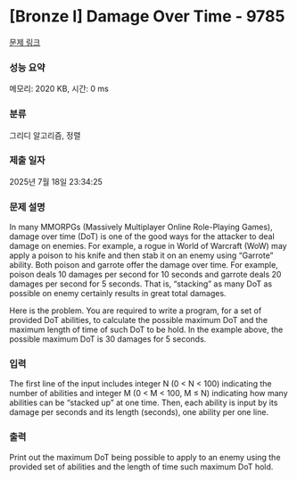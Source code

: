 # [Bronze I] Damage Over Time - 9785 

[문제 링크](https://www.acmicpc.net/problem/9785) 

### 성능 요약

메모리: 2020 KB, 시간: 0 ms

### 분류

그리디 알고리즘, 정렬

### 제출 일자

2025년 7월 18일 23:34:25

### 문제 설명

<p>In many MMORPGs (Massively Multiplayer Online Role-Playing Games), damage over time (DoT) is one of the good ways for the attacker to deal damage on enemies. For example, a rogue in World of Warcraft (WoW) may apply a poison to his knife and then stab it on an enemy using “Garrote” ability. Both poison and garrote offer the damage over time. For example, poison deals 10 damages per second for 10 seconds and garrote deals 20 damages per second for 5 seconds. That is, “stacking” as many DoT as possible on enemy certainly results in great total damages.</p>

<p>Here is the problem. You are required to write a program, for a set of provided DoT abilities, to calculate the possible maximum DoT and the maximum length of time of such DoT to be hold. In the example above, the possible maximum DoT is 30 damages for 5 seconds.</p>

### 입력 

 <p>The first line of the input includes integer N (0 < N < 100) indicating the number of abilities and integer M (0 < M < 100, M ≤ N) indicating how many abilities can be “stacked up” at one time. Then, each ability is input by its damage per seconds and its length (seconds), one ability per one line.</p>

### 출력 

 <p>Print out the maximum DoT being possible to apply to an enemy using the provided set of abilities and the length of time such maximum DoT hold.</p>


